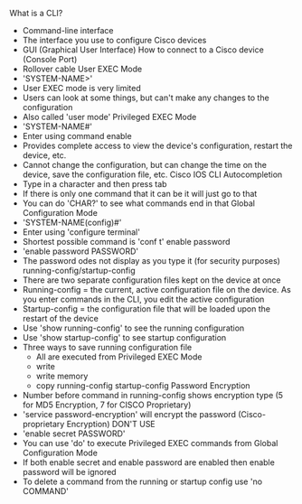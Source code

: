What is a CLI?
- Command-line interface
- The interface you use to configure Cisco devices
- GUI (Graphical User Interface)
How to connect to a Cisco device (Console Port)
- Rollover cable
User EXEC Mode
- 'SYSTEM-NAME>'
- User EXEC mode is very limited
- Users can look at some things, but can't make any changes to the configuration
- Also called 'user mode'
Privileged EXEC Mode
- 'SYSTEM-NAME#'
- Enter using command enable
- Provides complete access to view the device's configuration, restart the device, etc.
- Cannot change the configuration, but can change the time on the device, save the configuration file, etc. 
Cisco IOS CLI Autocompletion
- Type in a character and then press tab
- If there is only one command that it can be it will just go to that
- You can do 'CHAR?' to see what commands end in that
Global Configuration Mode
- 'SYSTEM-NAME(config)#'
- Enter using 'configure terminal'
- Shortest possible command is 'conf t'
enable password
- 'enable password PASSWORD'
- The password odes not display as you type it (for security purposes)
running-config/startup-config
- There are two separate configuration files kept on the device at once
- Running-config = the current, active configuration file on the device. As you enter commands in the CLI, you edit the active configuration
- Startup-config = the configuration file that will be loaded upon the restart of the device 
- Use 'show running-config' to see the running configuration
- Use 'show startup-config' to see startup configuration 
- Three ways to save running configuration file
    - All are executed from Privileged EXEC Mode
    - write
    - write memory
    - copy running-config startup-config
Password Encryption
- Number before command in running-config shows encryption type (5 for MD5 Encryption, 7 for CISCO Proprietary)
- 'service password-encryption' will encrypt the password (Cisco-proprietary Encryption) DON'T USE
- 'enable secret PASSWORD'
- You can use 'do' to execute Privileged EXEC commands from Global Configuration Mode
- If both enable secret and enable password are enabled then enable password will be ignored 
- To delete a command from the running or startup config use 'no COMMAND'
